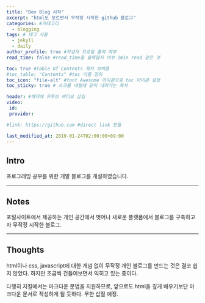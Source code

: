 ```yaml
---
title: "Dev Blog 시작"
excerpt: "html도 모르면서 무작정 시작한 github 블로그"
categories: #카테고리
  - blogging
tags: # 태그 사용
  - jekyll
  - daily
author_profile: true #작성자 프로필 출력 여부
read_time: false #read_time을 출력할지 여부 1min read 같은 것

toc: true #Table Of Contents 목차 보여줌
#toc_table: "Contents" #toc 이름 정의
toc_icon: "file-alt" #font Awesome 아이콘으로 toc 아이콘 설정
toc_sticky: true # 스크롤 내릴때 같이 내려가는 목차

header: #헤더에 유투브 비디오 삽입
video:
 id:
 provider:

#link: https://github.com #direct link 만들

last_modified_at: 2019-01-24T02:00:00+09:00
---
```


## Intro
프로그래밍 공부를 위한 개발 블로그를 개설하였습니다.

---
## Notes

포털사이트에서 제공하는 개인 공간에서 벗어나 새로운 플랫폼에서 블로그를 구축하고자 무작정 시작한 블로그.

---
## Thoughts
html이나 css, javascript에 대한 개념 없이 무작정 개인 블로그를 만드는 것은
결코 쉽지 않았다.
하지만 조금씩 건들여보면서 익히고 있는 중이다.

다행히 지킬에서는 마크다운 문법을 지원하므로,
앞으로도 html을 깊게 배우기보단 마크다운 문서로 작성하게 될 듯하다.
무한 삽질 예정.
